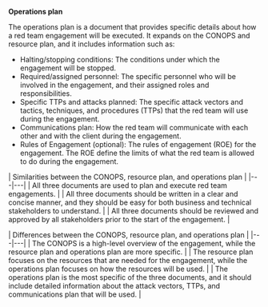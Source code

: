 **Operations plan**

The operations plan is a document that provides specific details about how a red team engagement will be executed. It expands on the CONOPS and resource plan, and it includes information such as:

- Halting/stopping conditions: The conditions under which the engagement will be stopped.
- Required/assigned personnel: The specific personnel who will be involved in the engagement, and their assigned roles and responsibilities.
- Specific TTPs and attacks planned: The specific attack vectors and tactics, techniques, and procedures (TTPs) that the red team will use during the engagement.
- Communications plan: How the red team will communicate with each other and with the client during the engagement.
- Rules of Engagement (optional): The rules of engagement (ROE) for the engagement. The ROE define the limits of what the red team is allowed to do during the engagement.

| Similarities between the CONOPS, resource plan, and operations plan | 
|---|---| 
| All three documents are used to plan and execute red team engagements. | 
| All three documents should be written in a clear and concise manner, and they should be easy for both business and technical stakeholders to understand. |
| All three documents should be reviewed and approved by all stakeholders prior to the start of the engagement. |

| Differences between the CONOPS, resource plan, and operations plan |
|---|---| 
| The CONOPS is a high-level overview of the engagement, while the resource plan and operations plan are more specific. | 
| The resource plan focuses on the resources that are needed for the engagement, while the operations plan focuses on how the resources will be used. |
| The operations plan is the most specific of the three documents, and it should include detailed information about the attack vectors, TTPs, and communications plan that will be used. |
